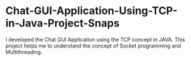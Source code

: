# Chat-GUI-Application-Using-TCP-in-Java-Project-Snaps
I developed the Chat GUI Application using the TCP concept in JAVA. This project helps me to understand the concept of Socket programming and Multithreading.
